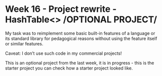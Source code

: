 # Week 16 - Project rewrite - HashTable<> /OPTIONAL PROJECT/

My task was to reimplement some basic built-in features of a language or its standard library for pedagogical reasons without using the feature itself or similar features. 

Caveat: I don’t use such code in my commercial projects!

This is an optional project from the last week, it is in progress - this is the starter project you can check how a starter project looked like.
